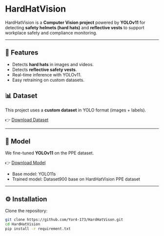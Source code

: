 # HardHatVision

HardHatVision is a **Computer Vision project** powered by **YOLOv11** for detecting **safety helmets (hard hats)** and **reflective vests** to support workplace safety and compliance monitoring.

---

## 🚀 Features
- Detects **hard hats** in images and videos.
- Detects **reflective safety vests**.
- Real-time inference with YOLOv11.
- Easy retraining on custom datasets.

## 📊 Dataset
This project uses a **custom dataset** in YOLO format (images + labels).  

👉 [Download Dataset](https://drive.google.com/drive/folders/1SrDDSQOcqMCY8e5HnrbaU-jI_Z2HMvls?usp=drive_link)  

---

## 🤖 Model
We fine-tuned **YOLOv11** on the PPE dataset.  

👉 [Download Model](https://drive.google.com/drive/folders/1JMpMdypmEFdpfm66wOnusO3VKSc93HKb?usp=drive_link)  

- Base model: YOLO11s  
- Trained model: Dataset900 base on HardHatVision PPE dataset  

---

## ⚙️ Installation
Clone the repository:
   ```bash
   git clone https://github.com/Yor4-173/HardHatVison.git
   cd HardHatVision
   pip install -r requirement.txt
